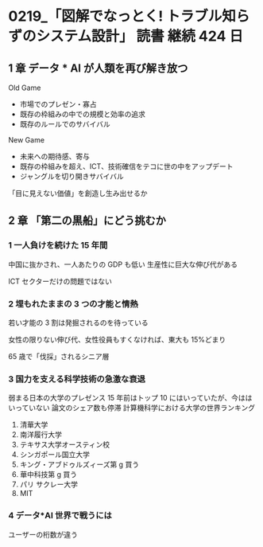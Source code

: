 # 0219\_「図解でなっとく! トラブル知らずのシステム設計」 読書 継続 424 日

## 1 章 データ \* AI が人類を再び解き放つ

Old Game

- 市場でのプレゼン・寡占
- 既存の枠組みの中での規模と効率の追求
- 既存のルールでのサバイバル

New Game

- 未来への期待感、寄与
- 既存の枠組みを超え、ICT、技術確信をテコに世の中をアップデート
- ジャングルを切り開きサバイバル

「目に見えない価値」を創造し生み出せるか

## 2 章 「第二の黒船」にどう挑むか

### 1 一人負けを続けた 15 年間

中国に抜かされ、一人あたりの GDP も低い
生産性に巨大な伸び代がある

ICT セクターだけの問題ではない

### 2 埋もれたままの 3 つの才能と情熱

若い才能の 3 割は発掘されるのを待っている

女性の限りない伸び代、女性役員もすくなければ、東大も 15%どまり

65 歳で「伐採」されるシニア層

### 3 国力を支える科学技術の急激な衰退

弱まる日本の大学のプレゼンス
15 年前はトップ 10 にはいっていたが、今ははいっていない
論文のシェア数も停滞
計算機科学における大学の世界ランキング

1. 清華大学
2. 南洋履行大学
3. テキサス大学オースティン校
4. シンガポール国立大学
5. キング・アブドゥルズィーズ第 g 買う
6. 華中科技第 g 買う
7. パリ サクレー大学
8. MIT

### 4 データ\*AI 世界で戦うには

ユーザーの桁数が違う
